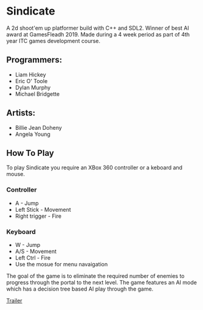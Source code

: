 # Sindicate
A 2d shoot'em up platformer build with C++ and SDL2. Winner of best AI award at GamesFleadh 2019.
Made during a 4 week period as part of 4th year ITC games development course.

## Programmers:  
* Liam Hickey
* Eric O' Toole
* Dylan Murphy
* Michael Bridgette

## Artists:  
* Billie Jean Doheny
* Angela Young

## How To Play
To play Sindicate you require an XBox 360 controller or a keboard and mouse.  
### Controller
* A - Jump
* Left Stick - Movement
* Right trigger - Fire

### Keyboard
* W - Jump
* A/S - Movement
* Left Ctrl - Fire
* Use the mosue for menu navaigation

The goal of the game is to eliminate the required number of enemies to progress through the portal to the next level. 
The game features an AI mode which has a decision tree based AI play through the game.

[Trailer](https://www.youtube.com/watch?v=gTIUDN1fKt0&fbclid=IwAR2TWVBWAFNI4ikWUUOaO213PZmxIahYFUU0O3uzSRMot5GbLASdBVNqW3o)
